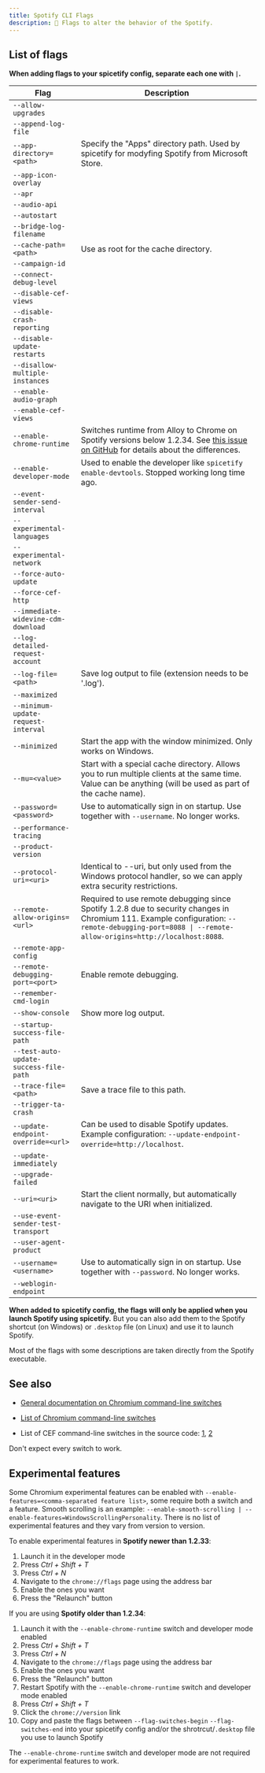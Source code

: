 ```yaml
---
title: Spotify CLI Flags
description: 🚩 Flags to alter the behavior of the Spotify.
---
```


## List of flags

**When adding flags to your spicetify config, separate each one with `|`.**

| Flag                                   | Description                                                                                                                                                                                          |
| -------------------------------------- | ---------------------------------------------------------------------------------------------------------------------------------------------------------------------------------------------------- |
| `--allow-upgrades`                     |                                                                                                                                                                                                      |
| `--append-log-file`                    |                                                                                                                                                                                                      |
| `--app-directory=<path>`               | Specify the "Apps" directory path. Used by spicetify for modyfing Spotify from Microsoft Store.                                                                                                      |
| `--app-icon-overlay`                   |                                                                                                                                                                                                      |
| `--apr`                                |                                                                                                                                                                                                      |
| `--audio-api`                          |                                                                                                                                                                                                      |
| `--autostart`                          |                                                                                                                                                                                                      |
| `--bridge-log-filename`                |                                                                                                                                                                                                      |
| `--cache-path=<path>`                  | Use as root for the cache directory.                                                                                                                                                                 |
| `--campaign-id`                        |                                                                                                                                                                                                      |
| `--connect-debug-level`                |                                                                                                                                                                                                      |
| `--disable-cef-views`                  |                                                                                                                                                                                                      |
| `--disable-crash-reporting`            |                                                                                                                                                                                                      |
| `--disable-update-restarts`            |                                                                                                                                                                                                      |
| `--disallow-multiple-instances`        |                                                                                                                                                                                                      |
| `--enable-audio-graph`                 |                                                                                                                                                                                                      |
| `--enable-cef-views`                   |                                                                                                                                                                                                      |
| `--enable-chrome-runtime`              | Switches runtime from Alloy to Chrome on Spotify versions below 1.2.34. See [this issue on GitHub](https://github.com/chromiumembedded/cef/issues/3685) for details about the differences.           |
| `--enable-developer-mode`              | Used to enable the developer like `spicetify enable-devtools`. Stopped working long time ago.                                                                                                        |
| `--event-sender-send-interval`         |                                                                                                                                                                                                      |
| `--experimental-languages`             |                                                                                                                                                                                                      |
| `--experimental-network`               |                                                                                                                                                                                                      |
| `--force-auto-update`                  |                                                                                                                                                                                                      |
| `--force-cef-http`                     |                                                                                                                                                                                                      |
| `--immediate-widevine-cdm-download`    |                                                                                                                                                                                                      |
| `--log-detailed-request-account`       |                                                                                                                                                                                                      |
| `--log-file=<path>`                    | Save log output to file (extension needs to be '.log').                                                                                                                                              |
| `--maximized`                          |                                                                                                                                                                                                      |
| `--minimum-update-request-interval`    |                                                                                                                                                                                                      |
| `--minimized`                          | Start the app with the window minimized. Only works on Windows.                                                                                                                                      |
| `--mu=<value>`                         | Start with a special cache directory. Allows you to run multiple clients at the same time. Value can be anything (will be used as part of the cache name).                                           |
| `--password=<password>`                | Use to automatically sign in on startup. Use together with `--username`. No longer works.                                                                                                            |
| `--performance-tracing`                |                                                                                                                                                                                                      |
| `--product-version`                    |                                                                                                                                                                                                      |
| `--protocol-uri=<uri>`                 | Identical to --uri, but only used from the Windows protocol handler, so we can apply extra security restrictions.                                                                                    |
| `--remote-allow-origins=<url>`         | Required to use remote debugging since Spotify 1.2.8 due to security changes in Chromium 111. Example configuration: `--remote-debugging-port=8088 \| --remote-allow-origins=http://localhost:8088`. |
| `--remote-app-config`                  |                                                                                                                                                                                                      |
| `--remote-debugging-port=<port>`       | Enable remote debugging.                                                                                                                                                                             |
| `--remember-cmd-login`                 |                                                                                                                                                                                                      |
| `--show-console`                       | Show more log output.                                                                                                                                                                                |
| `--startup-success-file-path`          |                                                                                                                                                                                                      |
| `--test-auto-update-success-file-path` |                                                                                                                                                                                                      |
| `--trace-file=<path>`                  | Save a trace file to this path.                                                                                                                                                                      |
| `--trigger-ta-crash`                   |                                                                                                                                                                                                      |
| `--update-endpoint-override=<url>`     | Can be used to disable Spotify updates. Example configuration: `--update-endpoint-override=http://localhost`.                                                                                        |
| `--update-immediately`                 |                                                                                                                                                                                                      |
| `--upgrade-failed`                     |                                                                                                                                                                                                      |
| `--uri=<uri>`                          | Start the client normally, but automatically navigate to the URI when initialized.                                                                                                                   |
| `--use-event-sender-test-transport`    |                                                                                                                                                                                                      |
| `--user-agent-product`                 |                                                                                                                                                                                                      |
| `--username=<username>`                | Use to automatically sign in on startup. Use together with `--password`. No longer works.                                                                                                            |
| `--weblogin-endpoint`                  |                                                                                                                                                                                                      |

**When added to spicetify config, the flags will only be applied when you launch Spotify using spicetify.** But you can also add them to the Spotify shortcut (on Windows) or `.desktop` file (on Linux) and use it to launch Spotify.

Most of the flags with some descriptions are taken directly from the Spotify executable.

## See also

- [General documentation on Chromium command-line switches](https://www.chromium.org/developers/how-tos/run-chromium-with-flags)

- [List of Chromium command-line switches](https://peter.sh/experiments/chromium-command-line-switches)

- List of CEF command-line switches in the source code: [1](https://github.com/chromiumembedded/cef/blob/master/tests/shared/common/client_switches.cc), [2](https://github.com/chromiumembedded/cef/blob/master/libcef/common/cef_switches.cc)

Don't expect every switch to work.

## Experimental features

Some Chromium experimental features can be enabled with `--enable-features=<comma-separated feature list>`, some require both a switch and a feature. Smooth scrolling is an example: `--enable-smooth-scrolling | --enable-features=WindowsScrollingPersonality`.
There is no list of experimental features and they vary from version to version.

To enable experimental features in **Spotify newer than 1.2.33**:

1. Launch it in the developer mode
2. Press *Ctrl + Shift + T*
3. Press *Ctrl + N*
4. Navigate to the `chrome://flags` page using the address bar
5. Enable the ones you want
6. Press the "Relaunch" button

If you are using **Spotify older than 1.2.34**:

1. Launch it with the `--enable-chrome-runtime` switch and developer mode enabled
2. Press *Ctrl + Shift + T*
3. Press *Ctrl + N*
4. Navigate to the `chrome://flags` page using the address bar
5. Enable the ones you want
6. Press the "Relaunch" button
7. Restart Spotify with the `--enable-chrome-runtime` switch and developer mode enabled
8. Press *Ctrl + Shift + T*
9. Click the `chrome://version` link
10. Copy and paste the flags between `--flag-switches-begin` `--flag-switches-end` into your spicetify config and/or the shrotrcut/`.desktop` file you use to launch Spotify

The `--enable-chrome-runtime` switch and developer mode are not required for experimental features to work.
